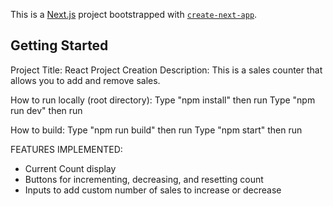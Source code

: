 This is a [Next.js](https://nextjs.org) project bootstrapped with [`create-next-app`](https://nextjs.org/docs/app/api-reference/cli/create-next-app).

## Getting Started

Project Title: React Project Creation
Description: This is a sales counter that allows you to add and remove sales.


How to run locally (root directory):
    Type "npm install" then run
    Type "npm run dev" then run

How to build:
    Type "npm run build" then run
    Type "npm start" then run


FEATURES IMPLEMENTED:
- Current Count display
- Buttons for incrementing, decreasing, and resetting count
- Inputs to add custom number of sales to increase or decrease
